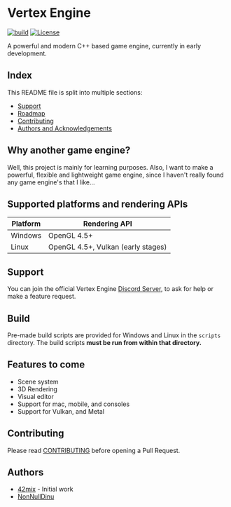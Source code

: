 # Vertex Engine

[![build](https://github.com/NonNullDinu/VkVertexEngine/workflows/build/badge.svg)](#)
[![License](https://img.shields.io/github/license/VertexEngine/VertexEngine?color=blue)](https://github.com/VertexEngine/VertexEngine/blob/master/LICENSE)

A powerful and modern C++ based game engine, currently in early development.

## Index
This README file is split into multiple sections:
* [Support](https://github.com/VertexEngine/VertexEngine#support)
* [Roadmap](https://github.com/VertexEngine/VertexEngine#features-to-come)
* [Contributing](https://github.com/VertexEngine/VertexEngine#contributing)
* [Authors and Acknowledgements](https://github.com/VertexEngine/VertexEngine#authors)

## Why another game engine?
Well, this project is mainly for learning purposes. Also, I want to make a powerful, flexible and lightweight game engine, since I haven't really found any game engine's that I like...

## Supported platforms and rendering APIs
| Platform | Rendering API                      |
|----------|------------------------------------|
| Windows  | OpenGL 4.5+                        |
| Linux    | OpenGL 4.5+, Vulkan (early stages) |

## Support
You can join the official Vertex Engine [Discord Server](https://discord.gg/hA5kHnK), to ask for help or make a feature request.

## Build
Pre-made build scripts are provided for Windows and Linux in the `scripts` directory. The build scripts **must be run from within that directory.**

## Features to come
* Scene system
* 3D Rendering
* Visual editor
* Support for mac, mobile, and consoles
* Support for Vulkan, and Metal

## Contributing
Please read [CONTRIBUTING](https://github.com/VertexEngine/VertexEngine/blob/master/.github/CONTRIBUTING.md) before opening a Pull Request.

## Authors
* [42mix](https://github.com/42mix) - Initial work
* [NonNullDinu](https://github.com/NonNullDinu)
